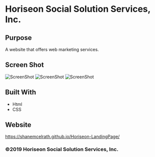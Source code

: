 # Horiseon Social Solution Services, Inc.

## Purpose
A website that offers web marketing services.

## Screen Shot
![ScreenShot](https://github.com/ShaneMcElrath/Horiseon-LandingPage/blob/main/assets/images/Screenshot1.png?raw=true "top")
![ScreenShot](https://github.com/ShaneMcElrath/Horiseon-LandingPage/blob/main/assets/images/Screenshot2.png?raw=true "mid")
![ScreenShot](https://github.com/ShaneMcElrath/Horiseon-LandingPage/blob/main/assets/images/Screenshot3.png?raw=true "bottom")

## Built With
* Html
* CSS

## Website
https://shanemcelrath.github.io/Horiseon-LandingPage/

### ©️2019 Horiseon Social Solution Services, Inc.
